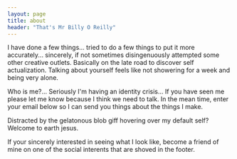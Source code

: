 ```yaml
---
layout: page
title: about
header: "That's Mr Billy O Reilly"
---
```


I have done a few things... tried to do a few things to put it more accurately... sincerely, if not sometimes disingenuously attempted some other creative outlets. Basically on the late road to discover self actualization. Talking about yourself feels like not showering for a week and being very alone.

Who is me?... Seriously I'm having an identity crisis... If you have seen me please let me know because I think we need to talk.  In the mean time, enter your email below so I can send you things about the things I make.

Distracted by the gelatonous blob giff hovering over my default self? Welcome to earth jesus.

If your sincerely interested in seeing what I look like, become a friend of mine on one of the social interents that are shoved in the footer.